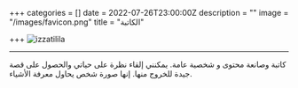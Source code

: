 +++
categories = []
date = 2022-07-26T23:00:00Z
description = ""
image = "/images/favicon.png"
title = "الكاتبة"

+++
![izzatilila](/images/favicon.png "Izza tilila")

***

كاتبة وصانعة محتوى و شخصية عامة. يمكنني إلقاء نظرة على حياتي والحصول على قصة جيدة للخروج منها. إنها صورة شخص يحاول معرفة الأشياء.